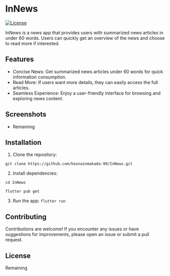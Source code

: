 # InNews

[![License](https://img.shields.io/badge/License-MIT-blue.svg)](https://github.com/hasnainmakada-99/InNews/blob/main/LICENSE)

InNews is a news app that provides users with summarized news articles in under 60 words. Users can quickly get an overview of the news and choose to read more if interested.

## Features

- Concise News: Get summarized news articles under 60 words for quick information consumption.
- Read More: If users want more details, they can easily access the full articles.
- Seamless Experience: Enjoy a user-friendly interface for browsing and exploring news content.

## Screenshots

- Remaining

## Installation

1. Clone the repository:
   
`git clone https://github.com/hasnainmakada-99/InNews.git`

2. Install dependencies:

```
cd InNews

flutter pub get
```
3. Run the app:
`flutter run` 


## Contributing

Contributions are welcome! If you encounter any issues or have suggestions for improvements, please open an issue or submit a pull request.

## License

Remaining